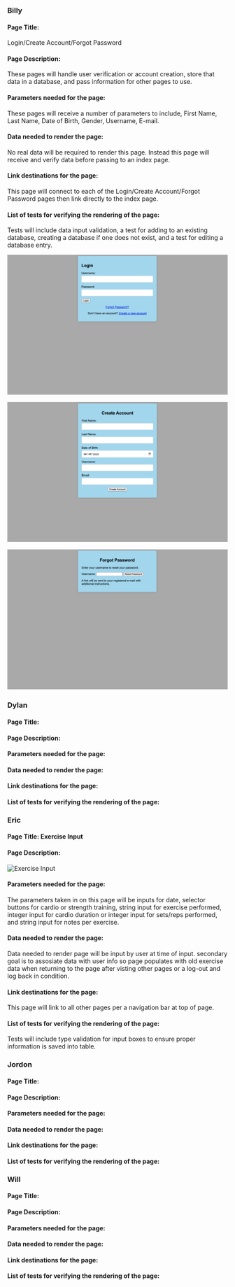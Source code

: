 ### Billy

#### Page Title: 

Login/Create Account/Forgot Password

#### Page Description: 

These pages will handle user verification or account creation, store that data in a database, and pass information for other pages to use. 

#### Parameters needed for the page: 

These pages will receive a number of parameters to include, First Name, Last Name, Date of Birth, Gender, Username, E-mail.

#### Data needed to render the page: 

No real data will be required to render this page. Instead this page will receive and verify data before passing to an index page.

#### Link destinations for the page: 

This page will connect to each of the Login/Create Account/Forgot Password pages then link directly to the index page.

#### List of tests for verifying the rendering of the page: 

Tests will include data input validation, a test for adding to an existing database, creating a database if one does not exist, and a test for editing a database entry.

![Login Screen](images/weekly_status/sprint_02/Login.png)

![Create Account](images/weekly_status/sprint_02/Create_Account.png)

![Forgot_Password](images/weekly_status/sprint_02/Forgot_Password.png)

### Dylan

#### Page Title: 

#### Page Description: 

#### Parameters needed for the page:

#### Data needed to render the page: 

#### Link destinations for the page: 

#### List of tests for verifying the rendering of the page: 



### Eric

#### Page Title: Exercise Input

#### Page Description: 

![Exercise Input](https://coding.csel.io/hub/user-redirect/lab/tree/3308/CSPB-3308-Team-3/images/wireframe_images/Exercise%20input%20wireframe%20(1).png)

#### Parameters needed for the page: 

The parameters taken in on this page will be inputs for date, selector buttons for cardio or strength training, string input for exercise performed, integer input for cardio duration or integer input for sets/reps performed, and string input for notes per exercise.

#### Data needed to render the page: 

Data needed to render page will be input by user at time of input. secondary goal is to assosiate data with user info so page populates with old exercise data when returning to the page after visting other pages or a log-out and log back in condition. 

#### Link destinations for the page: 

This page will link to all other pages per a navigation bar at top of page. 

#### List of tests for verifying the rendering of the page: 

Tests will include type validation for input boxes to ensure proper information is saved into table. 



### Jordon

#### Page Title: 

#### Page Description: 

#### Parameters needed for the page:

#### Data needed to render the page: 

#### Link destinations for the page: 

#### List of tests for verifying the rendering of the page: 



### Will

#### Page Title: 

#### Page Description: 

#### Parameters needed for the page:

#### Data needed to render the page: 

#### Link destinations for the page: 

#### List of tests for verifying the rendering of the page: 
